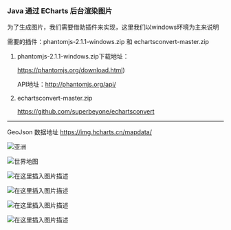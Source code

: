 ### Java 通过 ECharts 后台渲染图片


为了生成图片，我们需要借助插件来实现，这里我们以windows环境为主来说明

需要的插件：phantomjs-2.1.1-windows.zip   和  echartsconvert-master.zip

1. phantomjs-2.1.1-windows.zip下载地址：

    https://phantomjs.org/download.html) 

    API地址：http://phantomjs.org/api/

2. echartsconvert-master.zip

    https://github.com/superbeyone/echartsconvert
   

---

GeoJson 数据地址 https://img.hcharts.cn/mapdata/

![亚洲](https://img-blog.csdnimg.cn/20201110090703702.png?x-oss-process=image/watermark,type_ZmFuZ3poZW5naGVpdGk,shadow_10,text_aHR0cHM6Ly9ibG9nLmNzZG4ubmV0L3N1cGVyYmV5b25l,size_16,color_FFFFFF,t_70#pic_center)

![世界地图](https://img-blog.csdnimg.cn/20201110090703354.png?x-oss-process=image/watermark,type_ZmFuZ3poZW5naGVpdGk,shadow_10,text_aHR0cHM6Ly9ibG9nLmNzZG4ubmV0L3N1cGVyYmV5b25l,size_16,color_FFFFFF,t_70#pic_center)

![在这里插入图片描述](https://img-blog.csdnimg.cn/2020111009070379.png?x-oss-process=image/watermark,type_ZmFuZ3poZW5naGVpdGk,shadow_10,text_aHR0cHM6Ly9ibG9nLmNzZG4ubmV0L3N1cGVyYmV5b25l,size_16,color_FFFFFF,t_70#pic_center)

![在这里插入图片描述](https://img-blog.csdnimg.cn/20201110090702580.png?x-oss-process=image/watermark,type_ZmFuZ3poZW5naGVpdGk,shadow_10,text_aHR0cHM6Ly9ibG9nLmNzZG4ubmV0L3N1cGVyYmV5b25l,size_16,color_FFFFFF,t_70#pic_center)

![在这里插入图片描述](https://img-blog.csdnimg.cn/2020111009094738.png?x-oss-process=image/watermark,type_ZmFuZ3poZW5naGVpdGk,shadow_10,text_aHR0cHM6Ly9ibG9nLmNzZG4ubmV0L3N1cGVyYmV5b25l,size_16,color_FFFFFF,t_70#pic_center)

![在这里插入图片描述](https://img-blog.csdnimg.cn/202011100909460.png?x-oss-process=image/watermark,type_ZmFuZ3poZW5naGVpdGk,shadow_10,text_aHR0cHM6Ly9ibG9nLmNzZG4ubmV0L3N1cGVyYmV5b25l,size_16,color_FFFFFF,t_70#pic_center)
